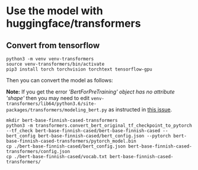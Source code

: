 # Use the model with huggingface/transformers

## Convert from tensorflow

```
python3 -m venv venv-transformers
source venv-transformers/bin/activate
pip3 install torch torchvision torchtext tensorflow-gpu
```

Then you can convert the model as follows:

**Note:** If you get the error *'BertForPreTraining' object has no attribute 'shape'* then you may need to edit `venv-transformers/lib64/python3.6/site-packages/transformers/modeling_bert.py` as instructed in [this issue](https://github.com/huggingface/transformers/issues/393).


```
mkdir bert-base-finnish-cased-transformers
python3 -m transformers.convert_bert_original_tf_checkpoint_to_pytorch --tf_check bert-base-finnish-cased/bert-base-finnish-cased --bert_config bert-base-finnish-cased/bert_config.json --pytorch bert-base-finnish-cased-transformers/pytorch_model.bin
cp ./bert-base-finnish-cased/bert_config.json bert-base-finnish-cased-transformers/config.json
cp ./bert-base-finnish-cased/vocab.txt bert-base-finnish-cased-transformers/
```
